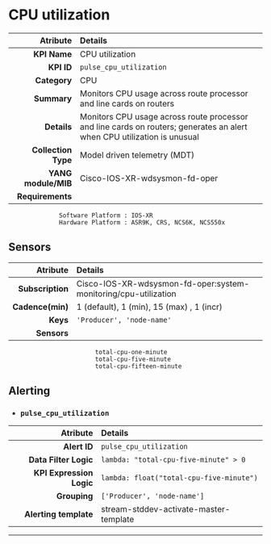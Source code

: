 
CPU utilization
====
Atribute|Details
---:|:---
**KPI Name**    | CPU utilization
**KPI ID**      | `pulse_cpu_utilization`
**Category**    | CPU
**Summary**     | Monitors CPU usage across route processor and line cards on routers
**Details**     | Monitors CPU usage across route processor and line cards on routers; generates an alert when CPU utilization is unusual
**Collection Type** | Model driven telemetry (MDT)
**YANG module/MIB** | Cisco-IOS-XR-wdsysmon-fd-oper
**Requirements**    |
                  Software Platform : IOS-XR
                  Hardware Platform : ASR9K, CRS, NCS6K, NCS550x
Sensors
---
Atribute|Details
---:|:---
**Subscription** | Cisco-IOS-XR-wdsysmon-fd-oper:system-monitoring/cpu-utilization
**Cadence(min)** | 1 (default), 1 (min), 15 (max) , 1 (incr)
**Keys**         | `'Producer', 'node-name'`
**Sensors**      |
                            total-cpu-one-minute
                            total-cpu-five-minute
                            total-cpu-fifteen-minute
     
Alerting
---

* ### `pulse_cpu_utilization`
Atribute|Details
---:|:---
**Alert ID**             | ```pulse_cpu_utilization```
**Data Filter Logic**    | ```lambda: "total-cpu-five-minute" > 0```
**KPI Expression Logic** | ```lambda: float("total-cpu-five-minute")```
**Grouping**             | ```['Producer', 'node-name']```
**Alerting template**    | stream-stddev-activate-master-template
---

